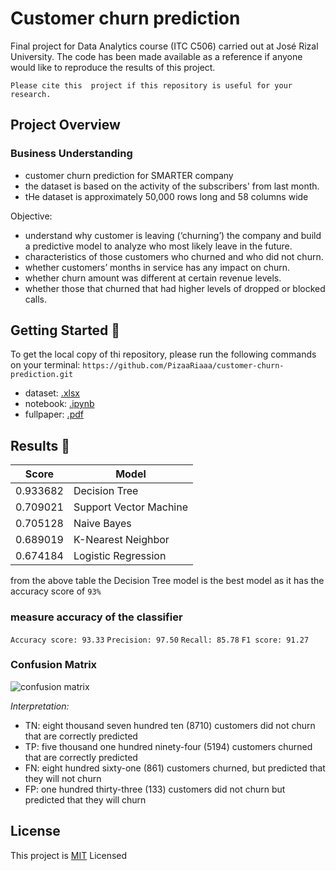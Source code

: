 # Customer churn prediction
Final project for Data Analytics course (ITC C506) carried out at José Rizal University. The code has been made available as a reference if anyone would like to reproduce the results of this project.

```Please cite this  project if this repository is useful for your research.```

## Project Overview
### Business Understanding
* customer churn prediction for SMARTER company
* the dataset is based on the activity of the subscribers' from last month.
* tHe dataset is approximately 50,000 rows long and 58 columns wide

Objective:

- understand why customer is leaving (‘churning’) the company and build a predictive model to analyze who most likely leave in the future.
- characteristics of those customers who churned and who did not churn.
- whether customers’ months in service has any impact on churn.
- whether churn amount was different at certain revenue levels.
- whether those that churned that had higher levels of dropped or blocked calls.

## Getting Started :seedling:
To get the local copy of thi repository, please run the following commands on your terminal:
```https://github.com/PizaaRiaaa/customer-churn-prediction.git```

* dataset: [.xlsx](dataset/ChurnData.xlsx)
* notebook: [.ipynb](ChurnAnalysis.ipynb)
* fullpaper: [.pdf](fullpaper/CRISP-DM-ChurnAnalysis.pdf)

## Results :palm_tree:
|Score   | Model                  |
|--------|------------------------|
|0.933682| Decision Tree          | 
|0.709021| Support Vector Machine |  
|0.705128| Naive Bayes            |
|0.689019| K-Nearest Neighbor     |    
|0.674184| Logistic Regression    |    

from the above table the Decision Tree model is the best model as it has the accuracy score of ```93%```

### measure accuracy of the classifier
```Accuracy score: 93.33```
```Precision: 97.50```
```Recall: 85.78```
```F1 score: 91.27```

### Confusion Matrix
![confusion matrix](preview/confusion-matrix.png)

_Interpretation:_
* TN: eight thousand seven hundred ten (8710) customers did not churn that are correctly predicted
* TP: five thousand one hundred ninety-four (5194) customers churned that are correctly predicted
* FN: eight hundred sixty-one (861) customers churned, but predicted that they will not churn
* FP: one hundred thirty-three (133) customers did not churn but predicted that they will churn

## License
This project is [MIT](LICENSE) Licensed


